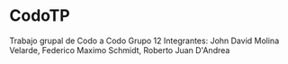 # CodoTP
Trabajo grupal de Codo a Codo Grupo 12
Integrantes:
    John David Molina Velarde,
    Federico Maximo Schmidt,
    Roberto Juan D'Andrea
